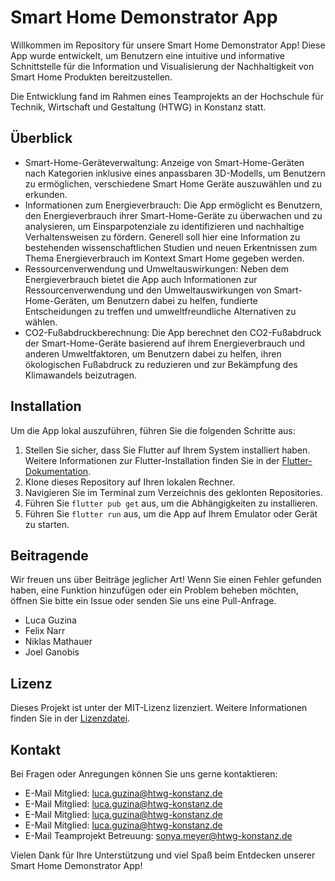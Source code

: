 # Smart Home Demonstrator App 

Willkommen im Repository für unsere Smart Home Demonstrator App! Diese App wurde entwickelt, um Benutzern eine intuitive und informative Schnittstelle für die Information und Visualisierung der Nachhaltigkeit von Smart Home Produkten bereitzustellen.

Die Entwicklung fand im Rahmen eines Teamprojekts an der Hochschule für Technik, Wirtschaft und Gestaltung (HTWG) in Konstanz statt.

## Überblick

- Smart-Home-Geräteverwaltung: Anzeige von Smart-Home-Geräten nach Kategorien inklusive eines anpassbaren 3D-Modells, um Benutzern zu ermöglichen, verschiedene Smart Home Geräte auszuwählen und zu erkunden.
- Informationen zum Energieverbrauch: Die App ermöglicht es Benutzern, den Energieverbrauch ihrer Smart-Home-Geräte zu überwachen und zu analysieren, um Einsparpotenziale zu identifizieren und nachhaltige Verhaltensweisen zu fördern. Generell soll hier eine Information zu bestehenden wissenschaftlichen Studien und neuen Erkentnissen zum Thema Energieverbrauch im Kontext Smart Home gegeben werden.
- Ressourcenverwendung und Umweltauswirkungen: Neben dem Energieverbrauch bietet die App auch Informationen zur Ressourcenverwendung und den Umweltauswirkungen von Smart-Home-Geräten, um Benutzern dabei zu helfen, fundierte Entscheidungen zu treffen und umweltfreundliche Alternativen zu wählen.
- CO2-Fußabdruckberechnung: Die App berechnet den CO2-Fußabdruck der Smart-Home-Geräte basierend auf ihrem Energieverbrauch und anderen Umweltfaktoren, um Benutzern dabei zu helfen, ihren ökologischen Fußabdruck zu reduzieren und zur Bekämpfung des Klimawandels beizutragen.

## Installation

Um die App lokal auszuführen, führen Sie die folgenden Schritte aus:

1. Stellen Sie sicher, dass Sie Flutter auf Ihrem System installiert haben. Weitere Informationen zur Flutter-Installation finden Sie in der [Flutter-Dokumentation](https://flutter.dev/docs/get-started/install).
2. Klone dieses Repository auf Ihren lokalen Rechner.
3. Navigieren Sie im Terminal zum Verzeichnis des geklonten Repositories.
4. Führen Sie `flutter pub get` aus, um die Abhängigkeiten zu installieren.
5. Führen Sie `flutter run` aus, um die App auf Ihrem Emulator oder Gerät zu starten.

## Beitragende

Wir freuen uns über Beiträge jeglicher Art! Wenn Sie einen Fehler gefunden haben, eine Funktion hinzufügen oder ein Problem beheben möchten, öffnen Sie bitte ein Issue oder senden Sie uns eine Pull-Anfrage.

- Luca Guzina
- Felix Narr
- Niklas Mathauer
- Joel Ganobis

## Lizenz

Dieses Projekt ist unter der MIT-Lizenz lizenziert. Weitere Informationen finden Sie in der [Lizenzdatei](LICENSE).

## Kontakt

Bei Fragen oder Anregungen können Sie uns gerne kontaktieren:

- E-Mail Mitglied: [luca.guzina@htwg-konstanz.de](mailto:luca.guzina@htwg-konstanz.de)
- E-Mail Mitglied: [luca.guzina@htwg-konstanz.de](mailto:felix.narr@htwg-konstanz.de)
- E-Mail Mitglied: [luca.guzina@htwg-konstanz.de](mailto:niklas.mathauer@htwg-konstanz.de)
- E-Mail Mitglied: [luca.guzina@htwg-konstanz.de](mailto:joel.ganobis@htwg-konstanz.de)
- E-Mail Teamprojekt Betreuung: [sonya.meyer@htwg-konstanz.de](mailto:sonya.meyer@htwg-konstanz.de)

Vielen Dank für Ihre Unterstützung und viel Spaß beim Entdecken unserer Smart Home Demonstrator App!
